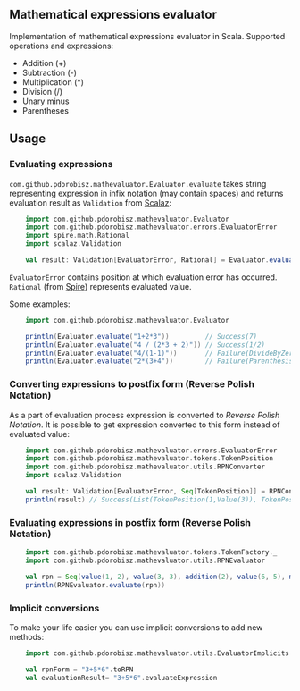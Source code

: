 ## Mathematical expressions evaluator
Implementation of mathematical expressions evaluator in Scala.
Supported operations and expressions:
* Addition (+)
* Subtraction (-)
* Multiplication (*)
* Division (/)
* Unary minus
* Parentheses

## Usage
### Evaluating expressions
`com.github.pdorobisz.mathevaluator.Evaluator.evaluate` takes string representing expression in infix notation (may contain spaces) and returns
evaluation result as `Validation` from [Scalaz](https://github.com/scalaz/scalaz):
```scala
    import com.github.pdorobisz.mathevaluator.Evaluator
    import com.github.pdorobisz.mathevaluator.errors.EvaluatorError
    import spire.math.Rational
    import scalaz.Validation

    val result: Validation[EvaluatorError, Rational] = Evaluator.evaluate("1+2*3")
```

`EvaluatorError` contains position at which evaluation error has occurred. `Rational` (from [Spire](https://github.com/non/spire))
represents evaluated value.

Some examples:
```scala
    import com.github.pdorobisz.mathevaluator.Evaluator

    println(Evaluator.evaluate("1+2*3"))         // Success(7)
    println(Evaluator.evaluate("4 / (2*3 + 2)")) // Success(1/2)
    println(Evaluator.evaluate("4/(1-1)"))       // Failure(DivideByZero(1))
    println(Evaluator.evaluate("2*(3+4"))        // Failure(ParenthesisNotMatched(2))
```

### Converting expressions to postfix form (**Reverse Polish Notation**)
As a part of evaluation process expression is converted to *Reverse Polish Notation*. It is possible to get expression converted to
this form instead of evaluated value:
```scala
    import com.github.pdorobisz.mathevaluator.errors.EvaluatorError
    import com.github.pdorobisz.mathevaluator.tokens.TokenPosition
    import com.github.pdorobisz.mathevaluator.utils.RPNConverter
    import scalaz.Validation

    val result: Validation[EvaluatorError, Seq[TokenPosition]] = RPNConverter.convert("(3+7)*2")
    println(result) // Success(List(TokenPosition(1,Value(3)), TokenPosition(3,Value(7)), TokenPosition(2,Operator(Addition)), TokenPosition(6,Value(2)), TokenPosition(5,Operator(Multiplication))))
```

### Evaluating expressions in postfix form (**Reverse Polish Notation**)
```scala
    import com.github.pdorobisz.mathevaluator.tokens.TokenFactory._
    import com.github.pdorobisz.mathevaluator.utils.RPNEvaluator

    val rpn = Seq(value(1, 2), value(3, 3), addition(2), value(6, 5), multiplication(5)) // (2+3)*5
    println(RPNEvaluator.evaluate(rpn))
```

### Implicit conversions
To make your life easier you can use implicit conversions to add new methods:
```scala
    import com.github.pdorobisz.mathevaluator.utils.EvaluatorImplicits._

    val rpnForm = "3+5*6".toRPN
    val evaluationResult= "3+5*6".evaluateExpression
```
